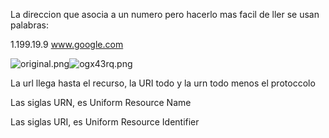 La direccion que asocia a un numero pero hacerlo mas facil de ller se usan palabras:

1.199.19.9
www.google.com

![original.png](..\..\original.png)![ogx43rq.png](..\..\ogx43rq.png)

La url llega hasta el recurso, la URI todo y la urn todo menos el protoccolo

Las siglas URN, es Uniform Resource Name

Las siglas URI, es Uniform Resource Identifier
